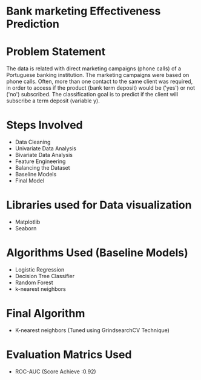 # Bank marketing Effectiveness Prediction

# Problem Statement
The data is related with direct marketing campaigns (phone calls) of a Portuguese banking institution. The marketing campaigns were based on phone calls. Often, more than one contact to the same client was required, in order to access if the product (bank term deposit) would be ('yes') or not ('no') subscribed. The classification goal is to predict if the client will subscribe a term deposit (variable y).
# Steps Involved
*  Data Cleaning
*  Univariate Data Analysis
*  Bivariate Data Analysis
*  Feature Engineering
*  Balancing the Dataset
*  Baseline Models
*  Final Model
# Libraries used for Data visualization
* Matplotlib
* Seaborn
# Algorithms Used (Baseline Models)
* Logistic Regression
* Decision Tree Classifier
* Random Forest
* k-nearest neighbors 
# Final Algorithm 
* K-nearest neighbors (Tuned using GrindsearchCV Technique)
# Evaluation Matrics Used 
* ROC-AUC (Score Achieve :0.92)
